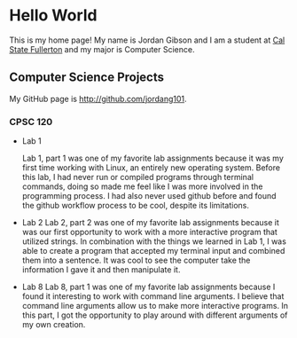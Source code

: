 # Hello World

This is my home page! My name is Jordan Gibson and I am a student at [Cal State Fullerton](http://www.fullerton.edu/) and my major is Computer Science.

## Computer Science Projects

My GitHub page is http://github.com/jordang101.

### CPSC 120

* Lab 1

    Lab 1, part 1 was one of my favorite lab assignments because it was my first time working with Linux, an entirely new operating system. Before this lab, I had never run or compiled programs through terminal commands, doing so made me feel like I was more involved in the programming process. I had also never used github before and found the github workflow process to be cool, despite its limitations.

* Lab 2
    Lab 2, part 2 was one of my favorite lab assignments because it was our first opportunity to work with a more interactive program that utilized strings. In combination with the things we learned in Lab 1, I was able to create a program that accepted my terminal input and combined them into a sentence. It was cool to see the computer take the information I gave it and then manipulate it.

* Lab 8
    Lab 8, part 1 was one of my favorite lab assignments because I found it interesting to work with command line arguments. I believe that command line arguments allow us to make more interactive programs. In this part, I got the opportunity to play around with different arguments of my own creation.